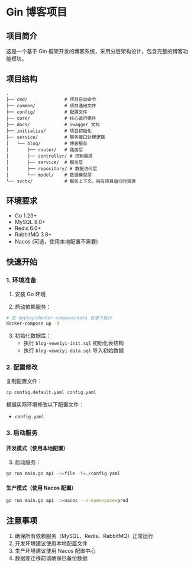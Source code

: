 # Gin 博客项目

## 项目简介

这是一个基于 Gin 框架开发的博客系统，采用分层架构设计，包含完整的博客功能模块。

## 项目结构

```
.
├── cmd/              # 项目启动命令
├── common/           # 项目通用文件
├── config/           # 配置文件
├── core/             # 核心运行组件
├── docs/             # Swagger 文档
├── initialize/       # 项目初始化
├── service/          # 服务接口处理逻辑
│   └── blog/         # 博客服务
│       ├── router/   # 路由层
│       ├── controller/ # 控制器层
│       ├── service/  # 服务层
│       ├── repository/ # 数据访问层
│       └── model/    # 数据模型层
└── svctx/            # 服务上下文，持有项目运行时资源
```

## 环境要求

- Go 1.23+
- MySQL 8.0+
- Redis 6.0+
- RabbitMQ 3.8+
- Nacos (可选，使用本地配置不需要)

## 快速开始

### 1. 环境准备

1. 安装 Go 环境

2. 启动依赖服务：

```bash
# 在 deploy/docker-compose/data 目录下执行
docker-compose up -d
```

3. 初始化数据库：
   - 执行 `blog-veweiyi-init.sql` 初始化表结构
   - 执行 `blog-veweiyi-data.sql` 导入初始数据

### 2. 配置修改

复制配置文件：
```bash
cp config.default.yaml config.yaml
```

根据实际环境修改以下配置文件：

- `config.yaml`

### 3. 启动服务

#### 开发模式（使用本地配置）

3. 启动服务：

```bash
go run main.go api -c=file -f=./config.yaml
```

#### 生产模式（使用 Nacos 配置）

```bash
go run main.go api -c=nacos --n-namespace=prod
```

## 注意事项

1. 确保所有依赖服务（MySQL、Redis、RabbitMQ）正常运行
2. 开发环境建议使用本地配置文件
3. 生产环境建议使用 Nacos 配置中心
4. 数据库迁移前请确保已备份数据
